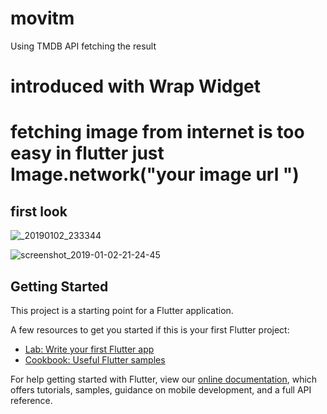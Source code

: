 # movitm

Using TMDB API fetching the result

# introduced with Wrap Widget 
# fetching image from internet is too easy in flutter just Image.network("your image url ")

## first look

![_20190102_233344](https://user-images.githubusercontent.com/30453784/50605034-0673d700-0ee7-11e9-81f8-8dd542ca07b2.jpg)

![screenshot_2019-01-02-21-24-45](https://user-images.githubusercontent.com/30453784/50599937-82652380-0ed5-11e9-9935-4e18a2026d76.png)


## Getting Started

This project is a starting point for a Flutter application.

A few resources to get you started if this is your first Flutter project:

- [Lab: Write your first Flutter app](https://flutter.io/docs/get-started/codelab)
- [Cookbook: Useful Flutter samples](https://flutter.io/docs/cookbook)

For help getting started with Flutter, view our 
[online documentation](https://flutter.io/docs), which offers tutorials, 
samples, guidance on mobile development, and a full API reference.
